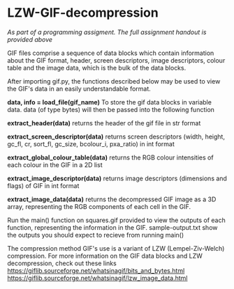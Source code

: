 # LZW-GIF-decompression

*As part of a programming assigment. The full assignment handout is provided above*

GIF files comprise a sequence of data blocks which contain information about the GIF format, header, screen descriptors, image descriptors, colour table and the image data, which is the bulk of the data blocks.  

After importing gif.py, the functions described below may be used to view the GIF's data in an easily understandable format.

**data, info = load_file(gif_name)**
To store the gif data blocks in variable data. data (of type bytes) will then be passed into the following function

**extract_header(data)**
returns the header of the gif file in str format

**extract_screen_descriptor(data)**
returns screen descriptors (width, height, gc_fl, cr, sort_fl, gc_size, bcolour_i, pxa_ratio) in int format

**extract_global_colour_table(data)**
returns the RGB colour intensities of each colour in the GIF in a 2D list

**extract_image_descriptor(data)**
returns image descriptors (dimensions and flags) of GIF in int format

**extract_image_data(data)**
returns the decompressed GIF image as a 3D array, representing the RGB components of each cell in the GIF.


Run the main() function on squares.gif provided to view the outputs of each function, representing the information in the GIF.
sample-output.txt show the outputs you should expect to recieve from running main()


The compression method GIF's use is a variant of LZW (Lempel-Ziv-Welch) compression.
For more information on the GIF data blocks and LZW decompression, check out these links
https://giflib.sourceforge.net/whatsinagif/bits_and_bytes.html
https://giflib.sourceforge.net/whatsinagif/lzw_image_data.html

